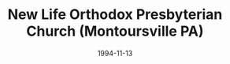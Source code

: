 ---
date: &id001 1994-11-13
end_date: null
location:
  address: 1500 Hidden Valley Drive
  city: Montoursville
  state: PA
minister:
- end: null
  name: Paul Browne
  start: 1995-01-01
  type: Pastor
- end: 2011-01-01
  name: Roth Reason
  start: 2006-01-01
  type: Associate Pastor
- end: null
  name: Andrew T. Adcock
  start: 2011-01-01
  type: Associate Pastor
ministers:
- Paul Browne
- Roth Reason
- Andrew T. Adcock
name: New Life Orthodox Presbyterian Church
names:
- end: null
  name: New Life Orthodox Presbyterian Church
  start: 1994-11-13
origination_date: *id001
raw_data: 'PA Williamsport

  New Life Orthodox Presbyterian Church (November 13, 1994- )

  1500 Hidden Valley Drive, Montoursville

  Pastor: Paul Browne, 1995-

  Assoc. Pastors: Roth Reason, 2006-11

  Andrew T. Adcock, 2011-

  '
received_from: null
states:
- PA
status:
  active: true
  end_date: null
  reason: null
  received_from: null
  withdrawal_to: null
title: New Life Orthodox Presbyterian Church (Montoursville PA)
year_established:
- 1994

---